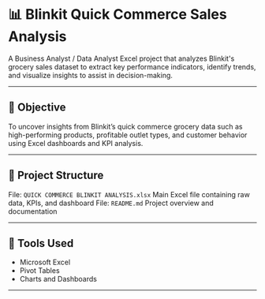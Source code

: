 # 📊 Blinkit Quick Commerce Sales Analysis

A Business Analyst / Data Analyst Excel project that analyzes Blinkit's grocery sales dataset to extract key performance indicators, identify trends, and visualize insights to assist in decision-making.

---

## 📌 Objective

To uncover insights from Blinkit’s quick commerce grocery data such as high-performing products, profitable outlet types, and customer behavior using Excel dashboards and KPI analysis.

---

## 📁 Project Structure

File:  `QUICK COMMERCE BLINKIT ANALYSIS.xlsx` Main Excel file containing raw data, KPIs, and dashboard 
File: `README.md` Project overview and documentation          

---

## 🧰 Tools Used

- Microsoft Excel
- Pivot Tables
- Charts and Dashboards

------------------------------------------------------------------------------------------------------------------------------------------------------------------------------
